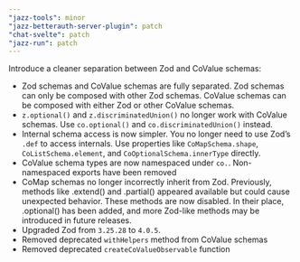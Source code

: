 ```yaml
---
"jazz-tools": minor
"jazz-betterauth-server-plugin": patch
"chat-svelte": patch
"jazz-run": patch
---
```


Introduce a cleaner separation between Zod and CoValue schemas:
- Zod schemas and CoValue schemas are fully separated. Zod schemas can only be composed with other Zod schemas. CoValue schemas can be composed with either Zod or other CoValue schemas.
- `z.optional()` and `z.discriminatedUnion()` no longer work with CoValue schemas. Use `co.optional()` and `co.discriminatedUnion()` instead.
- Internal schema access is now simpler. You no longer need to use Zod’s `.def` to access internals. Use properties like `CoMapSchema.shape`, `CoListSchema.element`, and `CoOptionalSchema.innerType` directly.
- CoValue schema types are now namespaced under `co.`. Non-namespaced exports have been removed
- CoMap schemas no longer incorrectly inherit from Zod. Previously, methods like .extend() and .partial() appeared available but could cause unexpected behavior. These methods are now disabled. In their place, .optional() has been added, and more Zod-like methods may be introduced in future releases.
- Upgraded Zod from `3.25.28` to `4.0.5`.
- Removed deprecated `withHelpers` method from CoValue schemas
- Removed deprecated `createCoValueObservable` function 
